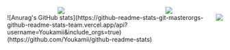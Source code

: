 <div style="display: flex; justify-content: space-around;">
  <a href="https://github.com/Youkamii/github-readme-stats">
    <img src="https://github-readme-stats.vercel.app/api/top-langs/?username=Youkamii" />
  </a>
  <a href="https://github.com/Youkamii/github-readme-stats">
    <img src="https://github-readme-stats.vercel.app/api?username=Youkamii" />
  </a>
</div>


<div style="display: flex; justify-content: space-around;">
  ![Anurag's GitHub stats](https://github-readme-stats-git-masterorgs-github-readme-stats-team.vercel.app/api?username=Youkamii&include_orgs=true)(https://github.com/Youkamii/github-readme-stats)

  
  <a href="https://github.com/Youkamii/github-readme-stats">
    <img src="https://github-readme-stats.vercel.app/api/top-langs/?username=Youkamii" />
  </a>
</div>
